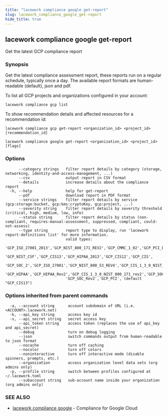```yaml
---
title: "lacework compliance google get-report"
slug: lacework_compliance_google_get-report
hide_title: true
---
```


## lacework compliance google get-report

Get the latest GCP compliance report

### Synopsis

Get the latest compliance assessment report, these reports run on a regular schedule,
typically once a day. The available report formats are human-readable (default), json and pdf.

To list all GCP projects and organizations configured in your account:

    lacework compliance gcp list

To show recommendation details and affected resources for a recommendation id:

    lacework compliance gcp get-report <organization_id> <project_id> [recommendation_id]


```
lacework compliance google get-report <organization_id> <project_id> [flags]
```

### Options

```
      --category strings   filter report details by category (storage, networking, identity-and-access-management, ...)
      --csv                output report in CSV format
      --details            increase details about the compliance report
  -h, --help               help for get-report
      --pdf                download report in PDF format
      --service strings    filter report details by service (gcp:storage:bucket, gcp:kms:cryptoKey, gcp:project, ...)
      --severity string    filter report details by severity threshold (critical, high, medium, low, info)
      --status string      filter report details by status (non-compliant, requires-manual-assessment, suppressed, compliant, could-not-assess)
      --type string        report type to display, run 'lacework report-definitions list' for more information.
                           valid types:
                           'GCP_ISO_27001_2013','GCP_NIST_800_171_REV2','GCP_CMMC_1_02','GCP_PCI_DSS_3_2_1','GCP_PCI_Rev2',
                           'GCP_NIST_CSF','GCP_CIS13','GCP_HIPAA_2013','GCP_CIS12','GCP_CIS',
                           'GCP_SOC_2','GCP_ISO_27001','GCP_NIST_800_53_REV4','GCP_CIS_1_3_0_NIST_800_53_rev5','GCP_CIS_1_3_0_NIST_CSF',
                           'GCP_HIPAA','GCP_HIPAA_Rev2','GCP_CIS_1_3_0_NIST_800_171_rev2','GCP_SOC','GCP_K8S',
                           'GCP_SOC_Rev2','GCP_PCI', (default "GCP_CIS13")
```

### Options inherited from parent commands

```
  -a, --account string      account subdomain of URL (i.e. <ACCOUNT>.lacework.net)
  -k, --api_key string      access key id
  -s, --api_secret string   secret access key
      --api_token string    access token (replaces the use of api_key and api_secret)
      --debug               turn on debug logging
      --json                switch commands output from human-readable to json format
      --nocache             turn off caching
      --nocolor             turn off colors
      --noninteractive      turn off interactive mode (disable spinners, prompts, etc.)
      --organization        access organization level data sets (org admins only)
  -p, --profile string      switch between profiles configured at ~/.lacework.toml
      --subaccount string   sub-account name inside your organization (org admins only)
```

### SEE ALSO

* [lacework compliance google](lacework_compliance_google.md)	 - Compliance for Google Cloud

